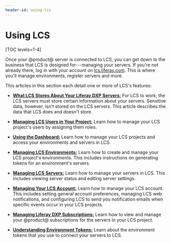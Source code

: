 ```yaml
---
header-id: using-lcs
---
```


# Using LCS

[TOC levels=1-4]

Once your @product@ server is connected to LCS, you can get down to the business 
that LCS is designed for---managing your servers. If you're not 
already there, log in with your account on 
[lcs.liferay.com](https://lcs.liferay.com). 
This is where you'll manage environments, register servers
and more. 

This articles in this section each detail one or more of LCS's features: 

-   [**What LCS Stores About Your Liferay DXP Servers:**](/docs/7-2/deploy/-/knowledge_base/d/what-lcs-stores-about-your-liferay-dxp-servers) 
    For LCS to work, the LCS servers must store certain information about your 
    servers. Sensitive data, however, isn't stored on the LCS servers. This 
    article describes the data that LCS does and doesn't store. 

-   [**Managing LCS Users in Your Project:**](/docs/7-2/deploy/-/knowledge_base/d/managing-lcs-users-in-your-project) 
    Learn how to manage your LCS project's users by assigning them roles. 

-   [**Using the Dashboard:**](/docs/7-2/deploy/-/knowledge_base/d/using-the-dashboard) 
    Learn how to manage your LCS projects and access your environments and 
    servers in LCS. 

-   [**Managing LCS Environments:**](/docs/7-2/deploy/-/knowledge_base/d/managing-lcs-environments) 
    Learn how to create and manage your LCS project's environments. This 
    includes instructions on generating tokens for an environment's servers. 

-   [**Managing LCS Servers:**](/docs/7-2/deploy/-/knowledge_base/d/managing-lcs-servers) 
    Learn how to manage your servers in LCS. This includes viewing server 
    status and editing server settings.

-   [**Managing Your LCS Account:**](/docs/7-2/deploy/-/knowledge_base/d/managing-your-lcs-account) 
    Learn how to manage your LCS account. This includes setting general account 
    preferences, managing LCS web notifications, and configuring LCS to send you 
    notification emails when specific events occur in your LCS projects. 

-   [**Managing Liferay DXP Subscriptions:**](/docs/7-2/deploy/-/knowledge_base/d/managing-liferay-dxp-subscriptions) 
    Learn how to view and manage your @product@ subscriptions for the servers in 
    your LCS project. 

-   [**Understanding Environment Tokens:**](/docs/7-2/deploy/-/knowledge_base/d/understanding-environment-tokens)
    Learn about the environment tokens that you use to connect your servers to 
    LCS. 

